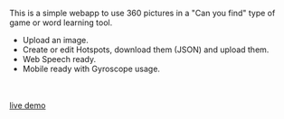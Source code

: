 This is a simple webapp to use 360 pictures in a "Can you find" type of game or word learning tool.

<ul>
    <li>Upload an image.</li>
    <li>Create or edit Hotspots, download them (JSON) and upload them.</li>
    <li>Web Speech ready.</li>
    <li>Mobile ready with Gyroscope usage.</li>
</ul>

<br><br>
<a href="https://web3kev.github.io/CanYouFindin360/">
live demo</a>
